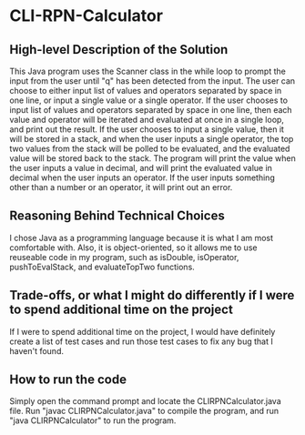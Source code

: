 # CLI-RPN-Calculator
## High-level Description of the Solution
This Java program uses the Scanner class in the while loop to prompt the input from the user until "q" has been detected from the input. The user can choose to either input list of values and operators separated by space in one line, or input a single value or a single operator. If the user chooses to input list of values and operators separated by space in one line, then each value and operator will be iterated and evaluated at once in a single loop, and print out the result. If the user chooses to input a single value, then it will be stored in a stack, and when the user inputs a single operator, the top two values from the stack will be polled to be evaluated, and the evaluated value will be stored back to the stack. The program will print the value when the user inputs a value in decimal, and will print the evaluated value in decimal when the user inputs an operator. If the user inputs something other than a number or an operator, it will print out an error.


## Reasoning Behind Technical Choices
I chose Java as a programming language because it is what I am most comfortable with. Also, it is object-oriented, so it allows me to use reuseable code in my program, such as isDouble, isOperator, pushToEvalStack, and evaluateTopTwo functions.


## Trade-offs, or what I might do differently if I were to spend additional time on the project
If I were to spend additional time on the project, I would have definitely create a list of test cases and run those test cases to fix any bug that I haven't found.


## How to run the code
Simply open the command prompt and locate the CLIRPNCalculator.java file. Run "javac CLIRPNCalculator.java" to compile the program, and run "java CLIRPNCalculator" to run the program. 
